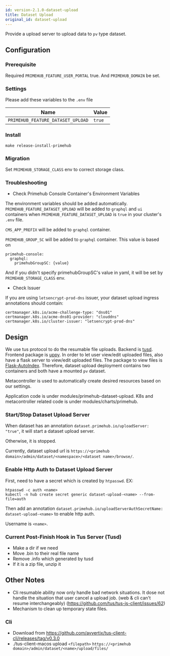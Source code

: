 ```yaml
---
id: version-2.1.0-dataset-upload
title: Dataset Upload
original_id: dataset-upload
---
```


Provide a upload server to upload data to `pv` type dataset.


## Configuration

### Prerequisite
Required `PRIMEHUB_FEATURE_USER_PORTAL` true. And `PRIMEHUB_DOMAIN` be set.

### Settings
Please add these variables to the `.env` file

Name | Value 
--- | ----- 
`PRIMEHUB_FEATURE_DATASET_UPLOAD` | `true` | 

### Install

`make release-install-primehub`

### Migration
Set `PRIMEHUB_STORAGE_CLASS` env to correct storage class.

### Troubleshooting
* Check Primehub Console Container's Environment Variables

The environment variables should be added automatically.
`PRIMEHUB_FEATURE_DATASET_UPLOAD` will be added to `graphql` and `ui` containers when `PRIMEHUB_FEATURE_DATASET_UPLOAD` is `true` in your cluster's `.env` file.

`CMS_APP_PREFIX` will be added to `graphql` container.

`PRIMEHUB_GROUP_SC` will be added to `graphql` container. This value is based on
```
primehub-console:
  graphql:
    primehubGroupSC: {value}
```
And if you didn't specify primehubGroupSC's value in yaml, it will be set by `PRIMEHUB_STORAGE_CLASS` env.


* Check Issuer

If you are using `letsencrypt-prod-dns` issuer, your dataset upload ingress annotations should contain:
```
certmanager.k8s.io/acme-challenge-type: "dns01"
certmanager.k8s.io/acme-dns01-provider: "clouddns"
certmanager.k8s.io/cluster-issuer: "letsencrypt-prod-dns"
```


## Design
We use tus protocol to do the resumable file uploads. Backend is [tusd](https://github.com/tus/tusd). Frontend package is [uppy](https://uppy.io/). In order to let user view/edit uploaded files, also have a flask server to view/edit uploaded files. The package to view files is [Flask-AutoIndex](https://pythonhosted.org/Flask-AutoIndex/). Therefore, dataset upload deployment contains two containers and both have a mounted `pv` dataset.

Metacontroller is used to automatically create desired resources based on our settings.

Application code is under modules/primehub-dataset-upload. K8s and metacontroller related code is under modules/charts/primehub.

### Start/Stop Dataset Upload Server
When dataset has an annotation `dataset.primehub.io/uploadServer: "true"`, it will start a dataset upload server.

Otherwise, it is stopped.

Currently, dataset upload url is `https://<primehub domain>/admin/dataset/<namespace>/<dataset name>/browse/`.

### Enable Http Auth to Dataset Upload Server
First, need to have a secret which is created by `htpasswd`. EX:
```
htpasswd -c auth <name>
kubectl -n hub create secret generic dataset-upload-<name> --from-file=auth
```
Then add an annotation `dataset.primehub.io/uploadServerAuthSecretName: dataset-upload-<name>` to enable http auth.

Username is `<name>`.

### Current Post-Finish Hook in Tus Server (Tusd)

* Make a dir if we need
* Move .bin to their real file name
* Remove .info which generated by tusd
* If it is a zip file, unzip it



## Other Notes

* Cli resumable ability now only handle bad network situations. It dose not handle the situation that user cancel a upload job. (web & cli can't resume interchangeably) (https://github.com/tus/tus-js-client/issues/62)
* Mechanism to clean up temporary state files.

### Cli
* Download from https://github.com/avvertix/tus-client-cli/releases/tag/v0.3.0
* ./tus-client-macos upload `<filepath>` `https://<primehub domain>/admin/dataset/<name>/upload/files/`
